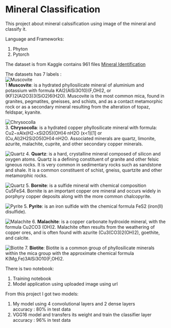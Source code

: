 # Mineral Classification

This project about mineral calssification using image of the mineral and classify it.

Language and Frameworks:  
1. Phyton  
2. Pytorch

The dataset is from Kaggle contains 961 files
[Mineral Identification](https://www.kaggle.com/asiedubrempong/minerals-identification-dataset)

The datasets has 7 labels :  
![Muscovite](https://upload.wikimedia.org/wikipedia/commons/2/26/Muscovite-Albite-122887.jpg)   
1 **Muscovite**: is a hydrated phyllosilicate mineral of aluminium and potassium with formula KAl2(AlSi3O10)(F,OH)2, or (KF)2(Al2O3)3(SiO2)6(H2O). Muscovite is the most common mica, found in granites, pegmatites, gneisses, and schists, and as a contact metamorphic rock or as a secondary mineral resulting from the alteration of topaz, feldspar, kyanite.  

![Chrysocolla](https://upload.wikimedia.org/wikipedia/commons/thumb/e/ee/Chrysocolla-230109.jpg/220px-Chrysocolla-230109.jpg)   
3. **Chrysocolla**: is a hydrated copper phyllosilicate mineral with formula: Cu2−xAlx(H2−xSi2O5)(OH)4·nH2O (x<1)[1] or (Cu,Al)2H2Si2O5(OH)4·nH2O. Associated minerals are quartz, limonite, azurite, malachite, cuprite, and other secondary copper minerals.  

![Quartz](https://upload.wikimedia.org/wikipedia/commons/1/14/Quartz%2C_Tibet.jpg)
4. **Quartz**: is a hard, crystalline mineral composed of silicon and oxygen atoms. Quartz is a defining constituent of granite and other felsic igneous rocks. It is very common in sedimentary rocks such as sandstone and shale. It is a common constituent of schist, gneiss, quartzite and other metamorphic rocks.  

![Quartz](https://geology.com/minerals/photos/bornite.jpg)
5. **Bornite**: is a sulfide mineral with chemical composition Cu5FeS4. Bornite is an important copper ore mineral and occurs widely in porphyry copper deposits along with the more common chalcopyrite.   

![Pyrite](https://5.imimg.com/data5/KH/IF/ZI/SELLER-10923288/iron-pyrite-crystal-rock-chunks-500x500.jpg)
5. **Pyrite**: is an iron sulfide with the chemical formula FeS2 (iron(II) disulfide).  

![Malachite](https://upload.wikimedia.org/wikipedia/commons/thumb/5/55/Malachite%2C_Zaire.jpg/1200px-Malachite%2C_Zaire.jpg)
6. **Malachite**: is a copper carbonate hydroxide mineral, with the formula Cu2CO3 (OH)2. Malachite often results from the weathering of copper ores, and is often found with azurite (Cu3(CO3)2(OH)2), goethite, and calcite.   

![Biotite](https://geology.com/minerals/photos/biotite-15.jpg)
7. **Biotite**: Biotite is a common group of phyllosilicate minerals within the mica group with the approximate chemical formula K(Mg,Fe)3AlSi3O10(F,OH)2.

There is two notebook:  
1. Training notebook
2. Model application using uploaded image using url

From this project I got two models:  
1. My model using 4 convolutional layers and 2 dense layers  
accuracy : 80% in test data
2. VGG16 model and transfers its weight and train the classifier layer  
accuracy : 96% in test data
